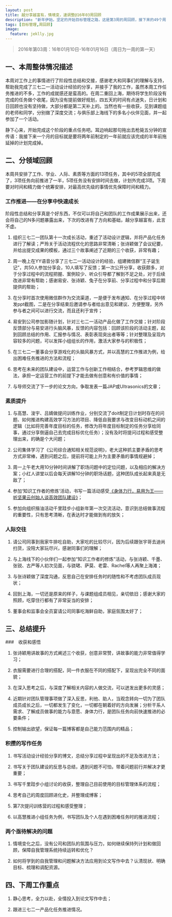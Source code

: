 ```yaml
---
layout: post
title: 越分享越富有，情境变，速调整@16年03周回顾
description: "新年伊始，坚定的开始目标管理之路，这是第3周的周回顾，接下来的49个周，等你一起来"
tags: [目标管理,周回顾]
image:
  feature: jeklly.jpg
---
```


> 2016年第03周：16年01月10日-16年01月16日（周日为一周的第一天）

## 一、本周整体情况描述

本周对工作上的事情进行了阶段性总结和交接，感谢老大和同事们的理解与支持，帮助我完成了三七二一活动设计经验的分享，并接手了我的工作，虽然本周工作任务推进的不多，工作的成就感还是蛮高的。在周二重回上海，期待将学生阶段没有完成的任务做个收尾，因为没有提前做好规划，四五天的时间有点迷失，日计划和日回顾也没有坚持做，大部分都是第二天补上的。当然也有一些收获，见到课题组的老师和同学，分别做了深度交流；与俱乐部上海线下的多名小伙伴见面，并一起参加了一个活动。

静下心来，开始完成这个阶段的重点任务吧。耳边响起那句拖出去枪毙五分钟的宣传语：我接下来一个月的目标就是要将两年前制定的一年前就应该完成的半年前拖延掉的计划完成掉。

## 二、分领域回顾

本周共安排了工作、学业、人际、素质等方面的13项任务，其中的5项全部完成了，3项任务向前推进了一半，5项任务没有安排时间去做，计划外完成3项。下周要对时间和精力做个统筹安排，对最高优先级的事情优先保障时间和精力。

### 工作推进——在分享中快速成长

阶段性总结和分享真是个好东西，不仅可以将自己和团队的工作成果展示出来，还会将自己的N多问题暴露出来，下次的改进有了方向和基础，越分享越富有，此言不虚。

1. 组织三七二一团队第十一次成长活动，重述了活动设计逻辑，并将产品化任务进行了解读；严玲关于活动流程优化的思路非常清晰；张诗颖做了会议纪要，并给出提交成果的模板，通过三个故事阐述了近期的三个收获，非常有趣；

2. 周一晚上在YY语音分享了三七二一活动设计的经验，组建微信群“王子诞生记”，共50人参加分享会，10人填写了反馈；第一次公开分享，收获颇多，对于分享过程中的流程把握、案例较少、听众引导都了解到不足之处，对于后续改进非常有帮助；感谢易安、张诗颖、兔子在分享前、分享过程中和分享后期提供的帮助；

3. 在分享时首次使用微信群作为交流渠道，一是便于发布通知、在分享过程中转发ppt截图，二是在分享结束后邀请参与者给出意见和建议、方便整理，另外参与者之间可以进行交流，而且还利于宣传；

4. 易安到公司参加影随计划，针对三七二一活动产品化做了工作交接；针对阶段反馈部分与易安进行头脑风暴，反馈的内容包括：回顾该阶段的活动主题，起到回顾总结的作用、汇报参与情况、表彰表现突出者等等；针对整理及呈现内容较多的问题，可以发挥小组组长的作用，激活大家参与的积极性；

5. 在三七二一董事会分享游戏化的头脑风暴方式，并以高慧的工作推进为例，给出困难任务推进的方法和流程；

6. 思考在未来的团队建设中，运营工作与创新工作相结合，参考罗辑思维的做法，承担一定运营工作的前提下才能去做有创意和有价值的事情；

7. 与导师交流了下一步的论文方向，争取发表一篇JAP或Ultrasonics的文章；

### 素质提升

1. 与高慧、浚宇、吕婧做提问训练作业，分别交流了doit制定日计划时存在的问题、如何推进构建高效学习方法的项目、降低自我要求与改变目标动机之间的逻辑（比如将完善年度目标的任务，修改为将年度目标制定的任务分享给同事，通过分享倒逼自己去完成目标优化任务）；没有及时将提问过程和感受整理出来，的确是个大问题；

2. 公司集体学习了《公司综合通知相关规范说明》，老大这种抓主要矛盾的思考方式非常棒，遇到问题之后，提前将可能上升为主要矛盾的事情规避掉；

3. 周一上午老大用10分钟时间讲解了职场问题中的定位问题，以及相应的解决方案；小红人讲堂以后会每天讲解10分钟的职场话题，这种团队成长起来真是无敌了；

4. 参加‘知识工作者的修炼’活动，书写一篇活动感受[《身体力行，易用为王——听坚果云创始人谈高效团队建设》](http://maqi.link/160115/)；

5. 参加向组织揩油活动千里跬步小组新年第一次交流活动，意识到总结做事流程的重要性，只有思考清晰，在表达时才能做到有的放矢；


###  人际交往

1. 请公司同事到我家牛排吃自助，大家吃的比较尽兴，因为后续跟张宇哥去迪尚扫货，没陪大家玩尽兴，感谢同事们的理解；

2. 与上海线下的小伙伴们一起参加“知识工作者的修炼”活动，与张诗颖、千墨、张锐、古严等人初次见面，与骁珺、萨莫、老雷、Rachel等人再聚上海滩；

3. 与张诗颖做了深度沟通，反思自己在安排任务时的随性和不考虑团队成员现状；

4. 回到上海，一切还是原来的样子，与课题组成员相见，亲切依旧；感谢大家的照顾，吃穿住行都有了非常妥当的安排；

5. 董事会和监事会全员宴请公司同事吃海鲜自助，家庭氛围太好了； 

## 三、总结提升

###　收获和感悟

1. 张诗颖用讲故事的方式阐述三个收获，创意非常赞，讲故事的能力非常值得学习；

2. 衣服需要进行合理的搭配，同一件衣服在不同的搭配下，呈现出完全不同的面貌；

3. 在深入思考之后，与深度了解相关内容的人做交流，可以迸发出更多的灵感；

4. 近期针对团队管理事项做了深入反思，利他、助人，当观念转向一切为了团队成员成长之后，一切都发生了变化，一切都在朝着好的方向发展；分析干系人需求、了解成员做事的能力与意愿、身体力行，是团队任务向前快速推进的必要条件；

5. 控制输出欲望，保证每一篇博客都是自己能力范围内的精品；


### 积攒的写作任务

1. 书写活动设计经验分享的博文，总结分享过程中呈现出的不足及改进方法；

2. 书写关于团队建设的反思与总结，遇到问题不可怕，带着问题前行并解决才更重要；

3. 书写千里跬步小组讨论的收获，整理自己目前使用的目标管理体系的流程；

4. 思考自己的周度回顾进化史，并整理成博客；

5. 第7次提问训练营的过程和感受整理；

6. 以高慧推进小组任务为例，书写团队及个人在遇到困难任务时的推进流程；

### 两个亟待解决的问题

1. 情境变化之后，没有公司和团队的氛围与压力，如何继续保持列计划和做回顾，保障自我管理系统持续运转和优化？

2. 如何将学到的自我管理和问题解决方法应用到论文写作中去？认清现状、明确目标、梳理和调配资源。

## 四、下周工作重点

1. 静心思考，全力以赴，全情投入到论文写作中去；

2. 跟进三七二一产品化任务推进情况。
